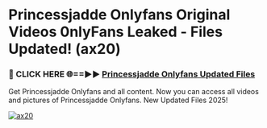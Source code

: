 # Princessjadde Onlyfans Original Videos 0nlyFans Leaked - Files Updated! (ax20)

<h3>🔴 CLICK HERE 🌐==►► <a href="https://tinyurl.com/ehrbuxhb" rel="nofollow">Princessjadde Onlyfans Updated Files</a></h3>

Get Princessjadde Onlyfans and all content. Now you can access all videos and pictures of Princessjadde Onlyfans. New Updated Files 2025!

[![ax20](https://i.imgur.com/lVYEuWS.gif)](https://tinyurl.com/ehrbuxhb)
